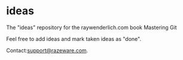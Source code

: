 # ideas
The "ideas" repository for the raywenderlich.com book Mastering Git

Feel free to add ideas and mark taken ideas as "done".

Contact:support@razeware.com.
